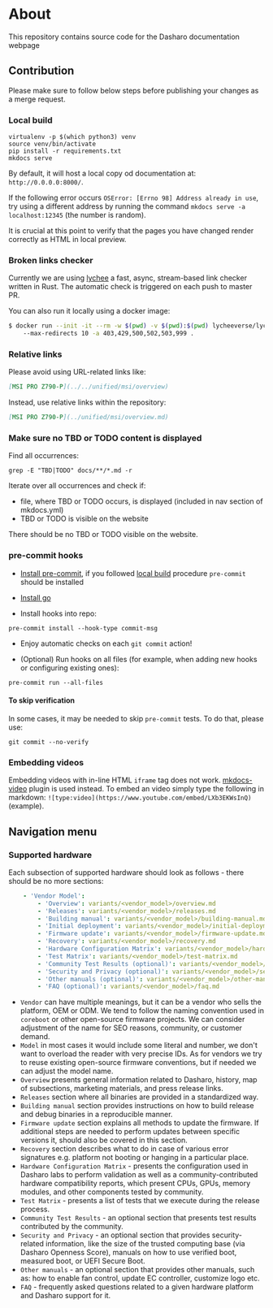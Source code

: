 # About

This repository contains source code for the Dasharo documentation webpage

## Contribution

Please make sure to follow below steps before publishing your changes as a
merge request.

### Local build

```shell
virtualenv -p $(which python3) venv
source venv/bin/activate
pip install -r requirements.txt
mkdocs serve
```

By default, it will host a local copy od documentation at:
`http://0.0.0.0:8000/`.

If the following error occurs `OSError: [Errno 98] Address already in use`, try
using a different address by running the command `mkdocs serve -a
localhost:12345` (the number is random).

It is crucial at this point to verify that the pages you have changed
render correctly as HTML in local preview.

### Broken links checker

Currently we are using [lychee](https://github.com/lycheeverse/lychee) a fast,
async, stream-based link checker written in Rust. The automatic check is
triggered on each push to master PR.

You can also run it locally using a docker image:

```bash
$ docker run --init -it --rm -w $(pwd) -v $(pwd):$(pwd) lycheeverse/lychee
    --max-redirects 10 -a 403,429,500,502,503,999 .
```

### Relative links

Please avoid using URL-related links like:

```md
[MSI PRO Z790-P](../../unified/msi/overview)
```
Instead, use relative links within the repository:

```md
[MSI PRO Z790-P](../unified/msi/overview.md)
```

### Make sure no TBD or TODO content is displayed

Find all occurrences:

```shell
grep -E "TBD|TODO" docs/**/*.md -r
```

Iterate over all occurrences and check if:
- file, where TBD or TODO occurs, is displayed (included in nav section of
mkdocs.yml)
- TBD or TODO is visible on the website

There should be no TBD or TODO visible on the website.

### pre-commit hooks

- [Install pre-commit](https://pre-commit.com/index.html#install), if you
  followed [local build](#local-build) procedure `pre-commit` should be
  installed

- [Install go](https://go.dev/doc/install)

- Install hooks into repo:

```shell
pre-commit install --hook-type commit-msg
```

- Enjoy automatic checks on each `git commit` action!

- (Optional) Run hooks on all files (for example, when adding new hooks or
  configuring existing ones):

```shell
pre-commit run --all-files
```

#### To skip verification

In some cases, it may be needed to skip `pre-commit` tests. To do that, please
use:

```shell
git commit --no-verify
```

### Embedding videos

Embedding videos with in-line HTML `iframe` tag does not work.
[mkdocs-video](https://github.com/soulless-viewer/mkdocs-video) plugin is used
instead. To embed an video simply type the following in markdown:
`![type:video](https://www.youtube.com/embed/LXb3EKWsInQ)` (example).

## Navigation menu

### Supported hardware

Each subsection of supported hardware should look as follows - there should be
no more sections:

```yaml
    - 'Vendor Model':
        - 'Overview': variants/<vendor_model>/overview.md
        - 'Releases': variants/<vendor_model>/releases.md
        - 'Building manual': variants/<vendor_model>/building-manual.md
        - 'Initial deployment': variants/<vendor_model>/initial-deployment.md
        - 'Firmware update': variants/<vendor_model>/firmware-update.md
        - 'Recovery': variants/<vendor_model>/recovery.md
        - 'Hardware Configuration Matrix': variants/<vendor_model>/hardware-matrix.md
        - 'Test Matrix': variants/<vendor_model>/test-matrix.md
        - 'Community Test Results (optional)': variants/<vendor_model>/community-test-results.md
        - 'Security and Privacy (optional)': variants/<vendor_model>/security-and-privacy.md
        - 'Other manuals (optional)': variants/<vendor_model>/other-manuals.md
        - 'FAQ (optional)': variants/<vendor_model>/faq.md
```

- `Vendor` can have multiple meanings, but it can be a vendor who sells the
  platform, OEM or ODM. We tend to follow the naming convention used in
  `coreboot` or other open-source firmware projects. We can consider adjustment
  of the name for SEO reasons, community, or customer demand.
- `Model` in most cases it would include some literal and number, we don't want
  to overload the reader with very precise IDs. As for vendors we try to reuse
  existing open-source firmware conventions, but if needed we can adjust the
  model name.
- `Overview` presents general information related to Dasharo, history, map of
  subsections, marketing materials, and press release links.
- `Releases` section where all binaries are provided in a standardized way.
- `Building manual` section provides instructions on how to build release and
  debug binaries in a reproducible manner.
- `Firmware update` section explains all methods to update the firmware. If
  additional steps are needed to perform updates between specific versions it,
should also be covered in this section.
- `Recovery` section describes what to do in case of various error signatures
  e.g. platform not booting or hanging in a particular place.
- `Hardware Configuration Matrix` - presents the configuration used in Dasharo
  labs to perform validation as well as a community-contributed hardware
  compatibility reports, which present CPUs, GPUs, memory modules, and other
  components tested by community.
- `Test Matrix` - presents a list of tests that we execute during the release
  process.
- `Community Test Results` - an optional section that presents test results
  contributed by the community.
- `Security and Privacy` - an optional section that provides security-related
  information, like the size of the trusted computing base (via Dasharo
  Openness Score), manuals on how to use verified boot, measured boot, or UEFI
  Secure Boot.
- `Other manuals` - an optional section that provides other manuals, such as:
  how to enable fan control, update EC controller, customize logo etc.
- `FAQ` - frequently asked questions related to a given hardware platform and
  Dasharo support for it.
